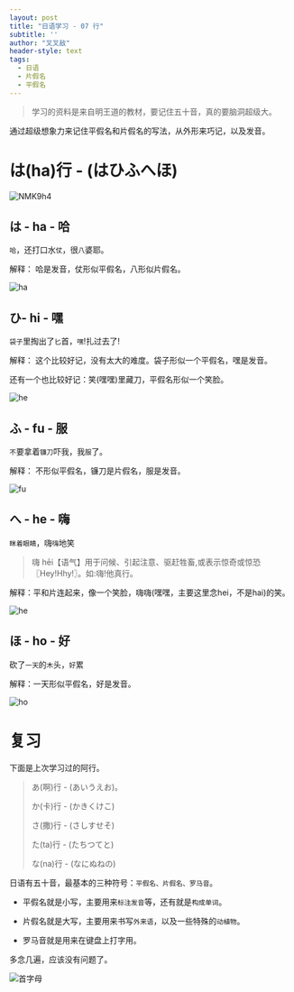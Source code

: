 ```yaml
---
layout: post
title: "日语学习 - 07 行"
subtitle: ''
author: "叉叉敌"
header-style: text
tags:
  - 日语
  - 片假名
  - 平假名
---
```




> 学习的资料是来自明王道的教材，要记住五十音，真的要脑洞超级大。


通过超级想象力来记住平假名和片假名的写法，从外形来巧记，以及发音。


# は(ha)行 - (はひふへほ)

![NMK9h4](https://gitee.com/chasays/mdPic/raw/master/uPic/NMK9h4.png)


## は - ha - 哈

 `哈`，还打口水`仗`，很`八`婆耶。

解释： 哈是发音，仗形似平假名，八形似片假名。

![ha](https://gitee.com/chasays/mdPic/raw/master/uPic/ngPwYZ.png)

## ひ- hi - 嘿


`袋子`里掏出了`匕`首，`嘿`!扎过去了!


解释： 这个比较好记，没有太大的难度。袋子形似一个平假名，嘿是发音。

还有一个也比较好记：笑(嘿嘿)里藏刀，平假名形似一个笑脸。

![he](https://gitee.com/chasays/mdPic/raw/master/uPic/EjD3k9.png)
## ふ  - fu - 服

`不`要拿着`镰刀`吓我，我`服`了。

解释： 不形似平假名，镰刀是片假名，服是发音。

![fu](https://gitee.com/chasays/mdPic/raw/master/uPic/WPq0zq.png)

## へ - he - 嗨

`眯着眼睛`，嗨`嗨`地笑

>嗨 hēi【语气】用于问候、引起注意、驱赶牲畜,或表示惊奇或惊恐〖Hey!Hhy!〗。如:嗨!他真行。

解释：平和片连起来，像一个笑脸，嗨嗨(嘿嘿，主要这里念hei，不是hai)的笑。


![he](https://gitee.com/chasays/mdPic/raw/master/uPic/yV8t6R.png)
## ほ - ho - 好

砍了`一天`的`木`头，`好`累

解释：一天形似平假名，好是发音。


![ho](https://gitee.com/chasays/mdPic/raw/master/uPic/OYjeBX.png)

# 复习

下面是上次学习过的阿行。

> あ(啊)行 - (あいうえお)。
>
> か(卡)行 - (かきくけこ)
>
> さ(撒)行 - (さしすせそ)
>
> た(ta)行 - (たちつてと)
>
> な(na)行 - (なにぬねの)

日语有五十音，最基本的三种符号：`平假名、片假名、罗马音`。

- 平假名就是小写，主要用来`标注发音`等，还有就是`构成单词`。

- 片假名就是大写，主要用来书写`外来语`，以及一些特殊的`动植物`。

- 罗马音就是用来在键盘上打字用。

多念几遍，应该没有问题了。

![首字母](https://gitee.com/chasays/mdPic/raw/master/uPic/lFDBT4.png)




